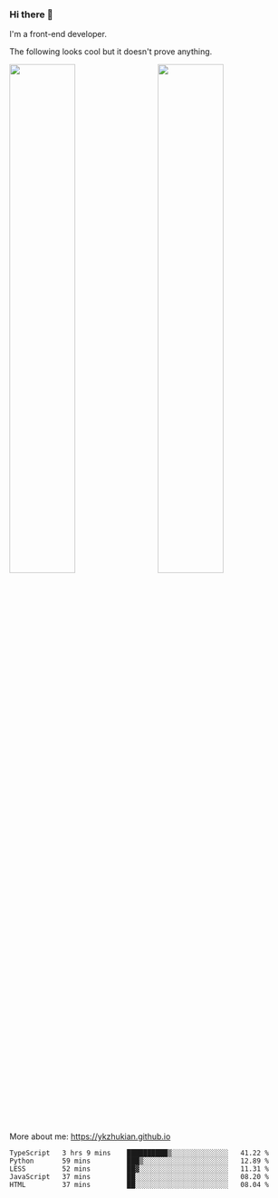 ### Hi there 👋

I'm a front-end developer.

The following looks cool but it doesn't prove anything.

[<img align="right" width="48%" src="https://github-readme-stats.vercel.app/api?username=ykzhukian&show_icons=true&theme=dracula">](https://github.com/anuraghazra/github-readme-stats)

[<img width="48%" src="https://github-readme-stats.vercel.app/api/top-langs/?username=ykzhukian&layout=compact&theme=dracula">](https://github.com/anuraghazra/github-readme-stats)

More about me: 
https://ykzhukian.github.io

<!--START_SECTION:waka-->
```text
TypeScript   3 hrs 9 mins    ██████████▒░░░░░░░░░░░░░░   41.22 % 
Python       59 mins         ███▒░░░░░░░░░░░░░░░░░░░░░   12.89 % 
LESS         52 mins         ██▓░░░░░░░░░░░░░░░░░░░░░░   11.31 % 
JavaScript   37 mins         ██░░░░░░░░░░░░░░░░░░░░░░░   08.20 % 
HTML         37 mins         ██░░░░░░░░░░░░░░░░░░░░░░░   08.04 % 
```
<!--END_SECTION:waka-->
